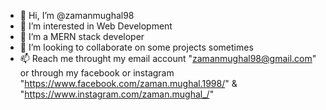 - 👋 Hi, I’m @zamanmughal98
- 👀 I’m interested in Web Development 
- 🌱 I’m a MERN stack developer 
- 💞️ I’m looking to collaborate on some projects sometimes
- 📫 Reach me throught my email account "zamanmughal98@gmail.com" or through my facebook or instagram "https://www.facebook.com/zaman.mughal.1998/" & "https://www.instagram.com/zaman.mughal_/"

<!---
zamanmughal98/zamanmughal98 is a ✨ special ✨ repository because its `README.md` (this file) appears on your GitHub profile.
You can click the Preview link to take a look at your changes.
--->
